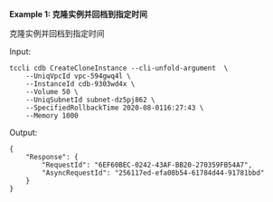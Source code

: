**Example 1: 克隆实例并回档到指定时间**

克隆实例并回档到指定时间

Input: 

```
tccli cdb CreateCloneInstance --cli-unfold-argument  \
    --UniqVpcId vpc-594gwq4l \
    --InstanceId cdb-9303wd4x \
    --Volume 50 \
    --UniqSubnetId subnet-dz5pj862 \
    --SpecifiedRollbackTime 2020-08-0116:27:43 \
    --Memory 1000
```

Output: 
```
{
    "Response": {
        "RequestId": "6EF60BEC-0242-43AF-BB20-270359FB54A7",
        "AsyncRequestId": "256117ed-efa08b54-61784d44-91781bbd"
    }
}
```

